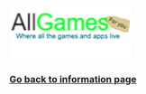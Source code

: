 <html>
<body>
<img src = Games.png>
<H3><a href = "Index.md">Go back to information page</a></H3>
</body>
</html>

